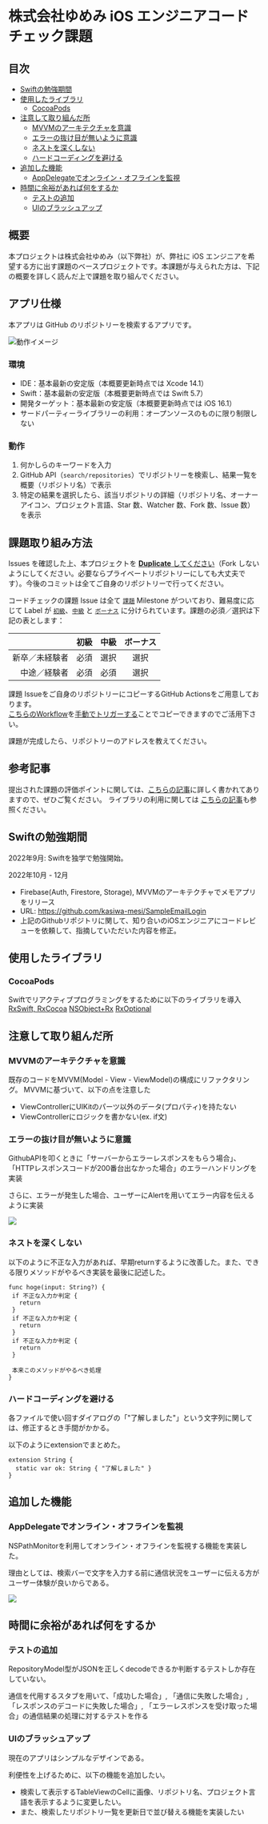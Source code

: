 # 株式会社ゆめみ iOS エンジニアコードチェック課題

## 目次

- [Swiftの勉強期間](https://github.com/kasiwa-mesi/ios-engineer-codecheck#Swiftの勉強期間)
- [使用したライブラリ](https://github.com/kasiwa-mesi/ios-engineer-codecheck#使用したライブラリ)
  - [CocoaPods](https://github.com/kasiwa-mesi/ios-engineer-codecheck#CocoaPods)
- [注意して取り組んだ所](https://github.com/kasiwa-mesi/ios-engineer-codecheck#注意して取り組んだ所)
  - [MVVMのアーキテクチャを意識](https://github.com/kasiwa-mesi/ios-engineer-codecheck#MVVMのアーキテクチャを意識)
  - [エラーの抜け目が無いように意識](https://github.com/kasiwa-mesi/ios-engineer-codecheck#エラーの抜け目が無いように意識)
  - [ネストを深くしない](https://github.com/kasiwa-mesi/ios-engineer-codecheck#ネストを深くしない)
  - [ハードコーディングを避ける](https://github.com/kasiwa-mesi/ios-engineer-codecheck#ハードコーディングを避ける)
- [追加した機能](https://github.com/kasiwa-mesi/ios-engineer-codecheck#追加した機能)
  - [AppDelegateでオンライン・オフラインを監視](https://github.com/kasiwa-mesi/ios-engineer-codecheck#AppDelegateでオンライン・オフラインを監視)
- [時間に余裕があれば何をするか](https://github.com/kasiwa-mesi/ios-engineer-codecheck#時間に余裕があれば何をするか)
  - [テストの追加](https://github.com/kasiwa-mesi/ios-engineer-codecheck#テストの追加)
  - [UIのブラッシュアップ](https://github.com/kasiwa-mesi/ios-engineer-codecheck#UIのブラッシュアップ)


## 概要

本プロジェクトは株式会社ゆめみ（以下弊社）が、弊社に iOS エンジニアを希望する方に出す課題のベースプロジェクトです。本課題が与えられた方は、下記の概要を詳しく読んだ上で課題を取り組んでください。

## アプリ仕様

本アプリは GitHub のリポジトリーを検索するアプリです。

![動作イメージ](README_Images/app.gif)

### 環境

- IDE：基本最新の安定版（本概要更新時点では Xcode 14.1）
- Swift：基本最新の安定版（本概要更新時点では Swift 5.7）
- 開発ターゲット：基本最新の安定版（本概要更新時点では iOS 16.1）
- サードパーティーライブラリーの利用：オープンソースのものに限り制限しない

### 動作

1. 何かしらのキーワードを入力
2. GitHub API（`search/repositories`）でリポジトリーを検索し、結果一覧を概要（リポジトリ名）で表示
3. 特定の結果を選択したら、該当リポジトリの詳細（リポジトリ名、オーナーアイコン、プロジェクト言語、Star 数、Watcher 数、Fork 数、Issue 数）を表示

## 課題取り組み方法

Issues を確認した上、本プロジェクトを [**Duplicate** してください](https://help.github.com/en/github/creating-cloning-and-archiving-repositories/duplicating-a-repository)（Fork しないようにしてください。必要ならプライベートリポジトリーにしても大丈夫です）。今後のコミットは全てご自身のリポジトリーで行ってください。

コードチェックの課題 Issue は全て [`課題`](https://github.com/yumemi/ios-engineer-codecheck/milestone/1) Milestone がついており、難易度に応じて Label が [`初級`](https://github.com/yumemi/ios-engineer-codecheck/issues?q=is%3Aopen+is%3Aissue+label%3A初級+milestone%3A課題)、[`中級`](https://github.com/yumemi/ios-engineer-codecheck/issues?q=is%3Aopen+is%3Aissue+label%3A中級+milestone%3A課題+) と [`ボーナス`](https://github.com/yumemi/ios-engineer-codecheck/issues?q=is%3Aopen+is%3Aissue+label%3Aボーナス+milestone%3A課題+) に分けられています。課題の必須／選択は下記の表とします：

|   | 初級 | 中級 | ボーナス
|--:|:--:|:--:|:--:|
| 新卒／未経験者 | 必須 | 選択 | 選択 |
| 中途／経験者 | 必須 | 必須 | 選択 |


課題 Issueをご自身のリポジトリーにコピーするGitHub Actionsをご用意しております。  
[こちらのWorkflow](./.github/workflows/copy-issues.yml)を[手動でトリガーする](https://docs.github.com/ja/actions/managing-workflow-runs/manually-running-a-workflow)ことでコピーできますのでご活用下さい。

課題が完成したら、リポジトリーのアドレスを教えてください。

## 参考記事

提出された課題の評価ポイントに関しては、[こちらの記事](https://qiita.com/lovee/items/d76c68341ec3e7beb611)に詳しく書かれてありますので、ぜひご覧ください。
ライブラリの利用に関しては [こちらの記事](https://qiita.com/ykws/items/b951a2e24ca85013e722)も参照ください。

## Swiftの勉強期間
2022年9月: Swiftを独学で勉強開始。

2022年10月 - 12月
- Firebase(Auth, Firestore, Storage), MVVMのアーキテクチャでメモアプリをリリース
- URL: https://github.com/kasiwa-mesi/SampleEmailLogin
- 上記のGithubリポジトリに関して、知り合いのiOSエンジニアにコードレビューを依頼して、指摘していただいた内容を修正。

## 使用したライブラリ
### CocoaPods
Swiftでリアクティブプログラミングをするために以下のライブラリを導入
[RxSwift, RxCocoa](https://github.com/ReactiveX/RxSwift)
[NSObject+Rx](https://github.com/RxSwiftCommunity/NSObject-Rx)
[RxOptional](https://github.com/RxSwiftCommunity/RxOptional)

## 注意して取り組んだ所
### MVVMのアーキテクチャを意識
既存のコードをMVVM(Model - View - ViewModel)の構成にリファクタリング。
MVVMに基づいて、以下の点を注意した
- ViewControllerにUIKitのパーツ以外のデータ(プロパティ)を持たない
- ViewControllerにロジックを書かない(ex. if文)

### エラーの抜け目が無いように意識
GithubAPIを叩くときに「サーバーからエラーレスポンスをもらう場合」、「HTTPレスポンスコードが200番台出なかった場合」のエラーハンドリングを実装

さらに、エラーが発生した場合、ユーザーにAlertを用いてエラー内容を伝えるように実装

![](https://gyazo.com/6c6ac95f388051cf84f098514514284b/raw)

### ネストを深くしない
以下のように不正な入力があれば、早期returnするように改善した。また、できる限りメソッドがやるべき実装を最後に記述した。
```
func hoge(input: String?) {
 if 不正な入力か判定 {
   return
 }
 if 不正な入力か判定 {
   return
 }
 if 不正な入力か判定 {
   return
 }

 本来このメソッドがやるべき処理
}
```

### ハードコーディングを避ける
各ファイルで使い回すダイアログの「"了解しました"」という文字列に関しては、修正するとき手間がかかる。

以下のようにextensionでまとめた。
```
extension String {
  static var ok: String { "了解しました" }
}
```

## 追加した機能
### AppDelegateでオンライン・オフラインを監視
NSPathMonitorを利用してオンライン・オフラインを監視する機能を実装した。

理由としては、検索バーで文字を入力する前に通信状況をユーザーに伝える方がユーザー体験が良いからである。

![](https://gyazo.com/e4f73e1057ef56b7bf19d4d50332d240/raw)

## 時間に余裕があれば何をするか
### テストの追加
RepositoryModel型がJSONを正しくdecodeできるか判断するテストしか存在していない。

通信を代用するスタブを用いて、「成功した場合」, 「通信に失敗した場合」, 「レスポンスのデコードに失敗した場合」, 「エラーレスポンスを受け取った場合」の通信結果の処理に対するテストを作る

### UIのブラッシュアップ
現在のアプリはシンプルなデザインである。

利便性を上げるために、以下の機能を追加したい。
- 検索して表示するTableViewのCellに画像、リポジトリ名、プロジェクト言語を表示するように変更したい。
- また、検索したリポジトリ一覧を更新日で並び替える機能を実装したい